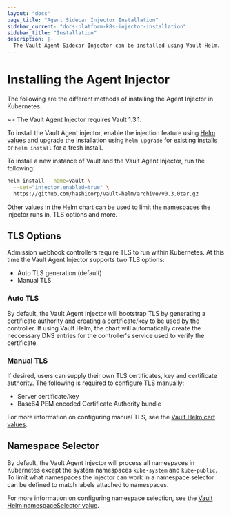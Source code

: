 ```yaml
---
layout: "docs"
page_title: "Agent Sidecar Injector Installation"
sidebar_current: "docs-platform-k8s-injector-installation"
sidebar_title: "Installation"
description: |-
  The Vault Agent Sidecar Injector can be installed using Vault Helm.
---
```


# Installing the Agent Injector

The following are the different methods of installing the Agent Injector in
Kubernetes.

~> The Vault Agent Injector requires Vault 1.3.1.

To install the Vault Agent injector, enable the injection feature using
[Helm values](/docs/platform/k8s/helm/configuration.html) and
upgrade the installation using `helm upgrade` for existing installs or
`helm install` for a fresh install.

To install a new instance of Vault and the Vault Agent Injector, run the following:

```bash
helm install --name=vault \
  --set="injector.enabled=true" \
  https://github.com/hashicorp/vault-helm/archive/v0.3.0tar.gz
``` 

Other values in the Helm chart can be used to limit the namespaces the injector
runs in, TLS options and more.

## TLS Options

Admission webhook controllers require TLS to run within Kubernetes.  At this time
the Vault Agent Injector supports two TLS options:

* Auto TLS generation (default)
* Manual TLS

### Auto TLS

By default, the Vault Agent Injector will bootstrap TLS by generating a certificate
authority and creating a certificate/key to be used by the controller.  If using
Vault Helm, the chart will automatically create the neccessary DNS entries for the
controller's service used to verify the certificate.

### Manual TLS

If desired, users can supply their own TLS certificates, key and certificate authority.
The following is required to configure TLS manually:

* Server certificate/key
* Base64 PEM encoded Certificate Authority bundle

For more information on configuring manual TLS, see the [Vault Helm cert values](/docs/platform/k8s/helm/configuration.html#certs).

## Namespace Selector

By default, the Vault Agent Injector will process all namespaces in Kubernetes except
the system namespaces `kube-system` and `kube-public`.  To limit what namespaces
the injector can work in a namespace selector can be defined to match labels attached
to namespaces.

For more information on configuring namespace selection, see the [Vault Helm namespaceSelector value](/docs/platform/k8s/helm/configuration.html#namespaceselector).
